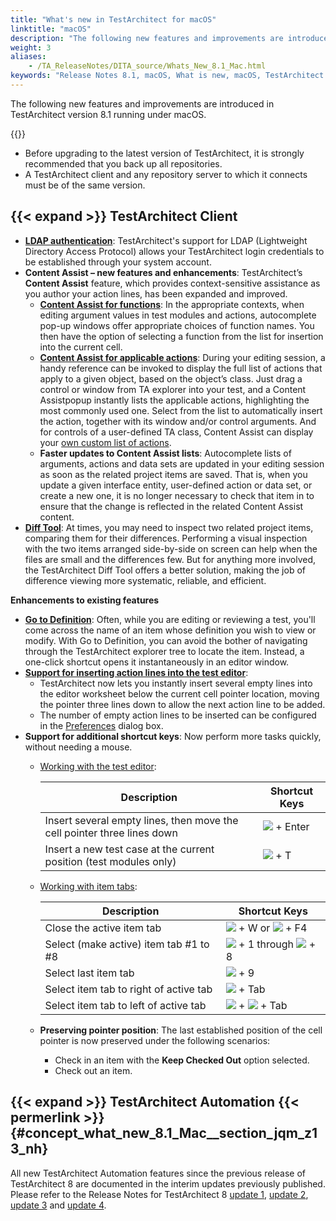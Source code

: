 ```yaml
--- 
title: "What's new in TestArchitect for macOS"
linktitle: "macOS"
description: "The following new features and improvements are introduced in TestArchitect version 8.1 running under macOS."
weight: 3
aliases: 
    - /TA_ReleaseNotes/DITA_source/Whats_New_8.1_Mac.html
keywords: "Release Notes 8.1, macOS, What is new, macOS, TestArchitect 8.1, TestArchitect 8.1, what is new, macOS"
---
```


The following new features and improvements are introduced in TestArchitect version 8.1 running under macOS.

{{<remember>}}

-   Before upgrading to the latest version of TestArchitect, it is strongly recommended that you back up all repositories.
-   A TestArchitect client and any repository server to which it connects must be of the same version.

## {{< expand >}} TestArchitect Client

-   [**LDAP authentication**](/user-guide/integration-with-third-party-tools/ldap-overview/): TestArchitect's support for LDAP \(Lightweight Directory Access Protocol\) allows your TestArchitect login credentials to be established through your system account.
-   **Content Assist – new features and enhancements**: TestArchitect’s **Content Assist** feature, which provides context-sensitive assistance as you author your action lines, has been expanded and improved.
    -   [**Content Assist for functions**](/user-guide/getting-started/the-test-editor/content-assist/): In the appropriate contexts, when editing argument values in test modules and actions, autocomplete pop-up windows offer appropriate choices of function names. You then have the option of selecting a function from the list for insertion into the current cell.
    -   [**Content Assist for applicable actions**](/user-guide/getting-started/the-test-editor/content-assist/applicable-action-suggestions): During your editing session, a handy reference can be invoked to display the full list of actions that apply to a given object, based on the object’s class. Just drag a control or window from TA explorer into your test, and a Content Assistpopup instantly lists the applicable actions, highlighting the most commonly used one. Select from the list to automatically insert the action, together with its window and/or control arguments. And for controls of a user-defined TA class, Content Assist can display your [own custom list of actions](/user-guide/getting-started/the-test-editor/content-assist/specifying-applicable-actions).
    -   **Faster updates to Content Assist lists**: Autocomplete lists of arguments, actions and data sets are updated in your editing session as soon as the related project items are saved. That is, when you update a given interface entity, user-defined action or data set, or create a new one, it is no longer necessary to check that item in to ensure that the change is reflected in the related Content Assist content.
-   [**Diff Tool**](/user-guide/getting-started/working-with-testarchitect-client/advanced-features-of-testarchitect-client/diff-tool/diff-tool-for-project-items/): At times, you may need to inspect two related project items, comparing them for their differences. Performing a visual inspection with the two items arranged side-by-side on screen can help when the files are small and the differences few. But for anything more involved, the TestArchitect Diff Tool offers a better solution, making the job of difference viewing more systematic, reliable, and efficient.

**Enhancements to existing features**

-   [**Go to Definition**](/user-guide/getting-started/the-test-editor/go-to-definition): Often, while you are editing or reviewing a test, you'll come across the name of an item whose definition you wish to view or modify. With Go to Definition, you can avoid the bother of navigating through the TestArchitect explorer tree to locate the item. Instead, a one-click shortcut opens it instantaneously in an editor window.
-   [**Support for inserting action lines into the test editor**](/user-guide/getting-started/the-test-editor/):
    -   TestArchitect now lets you instantly insert several empty lines into the editor worksheet below the current cell pointer location, moving the pointer three lines down to allow the next action line to be added.
    -   The number of empty action lines to be inserted can be configured in the [Preferences](/user-guide/getting-started/working-with-testarchitect-client/advanced-features-of-testarchitect-client/preferences) dialog box.
-   **Support for additional shortcut keys**: Now perform more tasks quickly, without needing a mouse.
    -   [Working with the test editor](/user-guide/support/table-of-keyboard-shortcuts):

        |Description|Shortcut Keys|
        |-----------|-------------|
        |Insert several empty lines, then move the cell pointer three lines down|![](/images/TA_Help/Images/Mac_control_key.png) + Enter|
        |Insert a new test case at the current position \(test modules only\)|![](/images/TA_Help/Images/Mac_control_key.png) + T|

    -   [Working with item tabs](/user-guide/support/table-of-keyboard-shortcuts):

        |Description|Shortcut Keys|
        |-----------|-------------|
        |Close the active item tab|![](/images/TA_Help/Images/Mac_control_key.png) + W or ![](/images/TA_Help/Images/Mac_control_key.png) + F4|
        |Select \(make active\) item tab \#1 to \#8|![](/images/TA_Help/Images/Mac_control_key.png) + 1 through ![](/images/TA_Help/Images/Mac_control_key.png) + 8|
        |Select last item tab|![](/images/TA_Help/Images/Mac_control_key.png) + 9|
        |Select item tab to right of active tab|![](/images/TA_Help/Images/Mac_control_key.png) + Tab|
        |Select item tab to left of active tab|![](/images/TA_Help/Images/Mac_control_key.png) + ![](/images/TA_Help/Images/Mac_shift_key.png) + Tab|

    -   **Preserving pointer position**: The last established position of the cell pointer is now preserved under the following scenarios:
        -   Check in an item with the **Keep Checked Out** option selected.
        -   Check out an item.

## {{< expand >}} TestArchitect Automation {{< permerlink >}} {#concept_what_new_8.1_Mac__section_jqm_z13_nh} 

All new TestArchitect Automation features since the previous release of TestArchitect 8 are documented in the interim updates previously published. Please refer to the Release Notes for TestArchitect 8 [update 1](/user-guide/version-history/features-added-to-testarchitect-8-update-1), [update 2](/user-guide/version-history/features-added-to-testarchitect-8-update-2), [update 3](/user-guide/version-history/features-added-to-testarchitect-8-update-3) and [update 4](/user-guide/version-history/features-added-to-testarchitect-8-update-4/macos).



